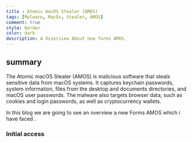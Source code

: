```yaml
---
title : Atomic macOS Stealer (AMOS)
tags: [Malware, MacOs, Stealer, AMOS]
comment: true
style: border
color: dark
description: A Ovierview About new forms AMOS.
---
```



## summary 
The Atomic macOS Stealer (AMOS) is malicious software that steals sensitive data from macOS systems. It captures keychain passwords, system information, files from the desktop and documents directories, and macOS user passwords. The malware also targets browser data, such as cookies and login passwords, as well as cryptocurrency wallets.


In this blog we are going to see an overview a new Forms AMOS which  i have faced . 



### Initial access 